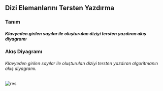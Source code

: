 ## Dizi Elemanlarını Tersten Yazdırma

### Tanım
##### Klavyeden girilen sayılar ile oluşturulan diziyi tersten yazdıran akış diyagramı


### Akış Diyagramı
###### Klavyeden girilen sayılar ile oluşturulan diziyi tersten yazdıran algoritmanın akış diyagramı.


![res](https://user-images.githubusercontent.com/25087769/77688765-a8cb1f00-6fb1-11ea-9f0b-a73fdf0119fc.png)










